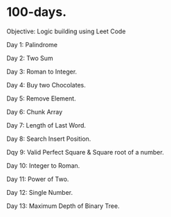 # 100-days.


Objective: Logic building using Leet Code

Day 1: Palindrome 

Day 2: Two Sum

Day 3: Roman to Integer.

Day 4: Buy two Chocolates.

Day 5: Remove Element.

Day 6: Chunk Array

Day 7: Length of Last Word.

Day 8: Search Insert Position.

Dqy 9: Valid Perfect Square & Square root of a number.

Day 10: Integer to Roman.

Day 11: Power of Two.

Day 12: Single Number.

Day 13: Maximum Depth of Binary Tree.
